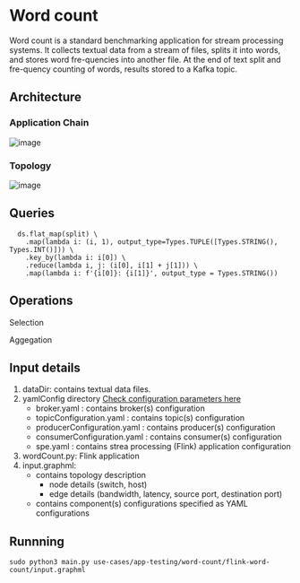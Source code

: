 # Word count

Word count is a standard benchmarking application for stream processing systems. It collects textual data from a stream of files, splits it into words, and stores word fre-quencies into another file. At the end of text split and fre-quency counting of words, results stored to a Kafka topic.

## Architecture

### Application Chain

![image](https://user-images.githubusercontent.com/6629591/185228018-2c9f9701-ff7e-42e0-9df2-d5042b49a8bb.png)


### Topology

![image](https://user-images.githubusercontent.com/6629591/185228142-f6256cf9-4e13-4e1c-a1b6-2c137382ea83.png)


## Queries  

      ds.flat_map(split) \
        .map(lambda i: (i, 1), output_type=Types.TUPLE([Types.STRING(), Types.INT()])) \
        .key_by(lambda i: i[0]) \
        .reduce(lambda i, j: (i[0], i[1] + j[1])) \
        .map(lambda i: f'{i[0]}: {i[1]}', output_type = Types.STRING())
  
## Operations
  
  Selection
  
  Aggegation
  
## Input details 
1. dataDir: contains textual data files.
2. yamlConfig directory [Check configuration parameters here](/documentation/config-parameters.pdf)
   - broker.yaml : contains broker(s) configuration
   - topicConfiguration.yaml : contains topic(s) configuration
   - producerConfiguration.yaml : contains producer(s) configuration
   - consumerConfiguration.yaml : contains consumer(s) configuration
   - spe.yaml : contains strea processing (Flink) application configuration
3. wordCount.py: Flink application
4. input.graphml:
   - contains topology description
     - node details (switch, host)
     - edge details (bandwidth, latency, source port, destination port)
   - contains component(s) configurations specified as YAML configurations
 
## Runnning 
 
 ```sudo python3 main.py use-cases/app-testing/word-count/flink-word-count/input.graphml``` 



